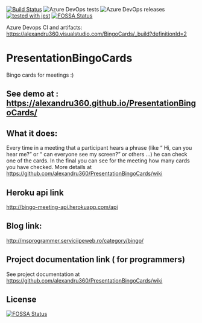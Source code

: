 [![Build Status](https://alexandru360.visualstudio.com/BingoCards/_apis/build/status/alexandru360.PresentationBingoCards?branchName=master)](https://alexandru360.visualstudio.com/BingoCards/_build/latest?definitionId=2&branchName=master)
![Azure DevOps tests](https://img.shields.io/azure-devops/tests/alexandru360/BingoCards/2)
![Azure DevOps releases](https://alexandru360.vsrm.visualstudio.com/_apis/public/Release/badge/ba6c7db7-574d-4c8f-adc3-d7aff9b43cf0/1/1)
[![tested with jest](https://img.shields.io/badge/tested_with-jest-99424f.svg)](https://github.com/facebook/jest) [![FOSSA Status](https://app.fossa.io/api/projects/git%2Bgithub.com%2Falexandru360%2FPresentationBingoCards.svg?type=shield)](https://app.fossa.io/projects/git%2Bgithub.com%2Falexandru360%2FPresentationBingoCards?ref=badge_shield)


Azure Devops CI and artifacts:
https://alexandru360.visualstudio.com/BingoCards/_build?definitionId=2


# PresentationBingoCards 
Bingo cards for meetings :)
## See demo at : https://alexandru360.github.io/PresentationBingoCards/

## What it does: 
Every time in a meeting that a participant hears a phrase (like “ Hi, can you hear me?” or “ can everyone see my screen?” or others …)  he can check one of the cards. In the final you can see for the meeting how many cards you have checked.
More details at https://github.com/alexandru360/PresentationBingoCards/wiki

## Heroku api link
http://bingo-meeting-api.herokuapp.com/api

## Blog link:
http://msprogrammer.serviciipeweb.ro/category/bingo/

## Project documentation link ( for programmers) 
See project documentation at https://github.com/alexandru360/PresentationBingoCards/wiki


## License
[![FOSSA Status](https://app.fossa.io/api/projects/git%2Bgithub.com%2Falexandru360%2FPresentationBingoCards.svg?type=large)](https://app.fossa.io/projects/git%2Bgithub.com%2Falexandru360%2FPresentationBingoCards?ref=badge_large)